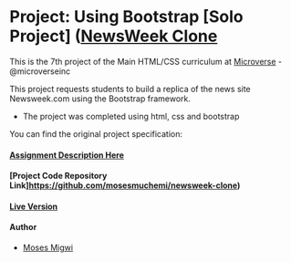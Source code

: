 # Project: Using Bootstrap [Solo Project] ([NewsWeek Clone](newsweek.com)

This is the 7th project of the Main HTML/CSS curriculum at [Microverse](https://www.microverse.org/) - @microverseinc

This project requests students to build a replica of the news site Newsweek.com using the Bootstrap framework.

* The project was completed using html, css and bootstrap 

You can find the original project specification:

#### [Assignment Description Here](https://www.theodinproject.com/courses/html5-and-css3/lessons/using-bootstrap)

#### [Project Code Repository Link]https://github.com/mosesmuchemi/newsweek-clone)

#### [Live Version](#)

#### Author

* [Moses Migwi](https://github.com/mosesmuchemi)